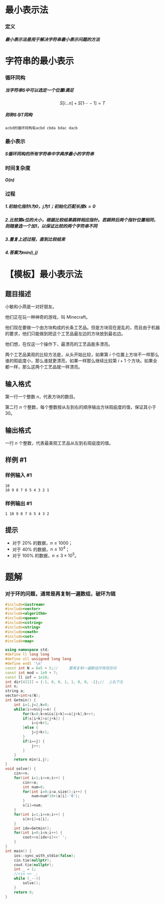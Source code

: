 # 最小表示法

### 定义

##### 最小表示法是用于解决字符串最小表示问题的方法

# 字符串的最小表示

### 循环同构

##### 当字符串$S$中可以选定一个位置$i$满足

$$
S[i\dots n]+S[1\dotsi-1]=T
$$

##### 则称$S$与$T$同构

```
acbd的循环同构有acbd cbda bdac dacb
```

### 最小表示

##### $S$循环同构的所有字符串中字典序最小的字符串

### 时间复杂度

##### $O(n)$

### 过程

##### 1.初始化指针$i$为$0$，$j$为$1$；初始化匹配长度$k=0$

##### 2.比较第$k$位的大小，根据比较结果跳转相应指针。若跳转后两个指针位置相同，则随意选一个加1，以保证比较的两个字符串不同

##### 3.重复上述过程，直到比较结束

##### 4.答案为$min(i,j)$

# 【模板】最小表示法

## 题目描述

小敏和小燕是一对好朋友。

他们正在玩一种神奇的游戏，叫 Minecraft。

他们现在要做一个由方块构成的长条工艺品。但是方块现在是乱的，而且由于机器的要求，他们只能做到把这个工艺品最左边的方块放到最右边。

他们想，在仅这一个操作下，最漂亮的工艺品能多漂亮。

两个工艺品美观的比较方法是，从头开始比较，如果第 $i$ 个位置上方块不一样那么谁的瑕疵度小，那么谁就更漂亮，如果一样那么继续比较第 $i+1$ 个方块。如果全都一样，那么这两个工艺品就一样漂亮。

## 输入格式

第一行一个整数 $n$，代表方块的数目。

第二行 $n$ 个整数，每个整数按从左到右的顺序输出方块瑕疵度的值，保证其小于 $30$。

## 输出格式

一行 $n$ 个整数，代表最美观工艺品从左到右瑕疵度的值。

## 样例 #1

### 样例输入 #1

```
10
10 9 8 7 6 5 4 3 2 1
```

### 样例输出 #1

```
1 10 9 8 7 6 5 4 3 2
```

## 提示

- 对于 $20\%$ 的数据，$n\le 1000$；
- 对于 $40\%$ 的数据，$n\le 10^4$；
- 对于 $100\%$ 的数据，$n\le 3\times 10^5$。

# 题解

### 对于环的问题，通常是再复制一遍数组，破环为链

```c++
#include<iostream>
#include<vector>
#include<algorithm>
#include<queue>
#include<cstring>
#include<string>
#include<cmath>
#include<set>
#include<map>

using namespace std;
#define ll long long
#define ull unsigned long long
#define endl '\n'
const int N = 6e5 + 5;//     要再复制一遍数组开两倍空间
const int mod = 1e9 + 7;
const ll inf = 1e18;
int dir[4][2] = {-1, 0, 0, 1, 1, 0, 0, -1};//  上右下左
int n;
string a;
vector<int>s(N);
int Getmin() {
    int i=1,j=2,k=0;
    while(i<=n&&j<=n) {
        for(k=0;k<n&&s[i+k]==s[j+k];k++);
        if(s[i+k]>s[j+k]) {
            i=i+k+1;
        }else {
            j=j+k+1;
        }
        if(i==j) {
            j++;
        }
    }
    return min(i,j);
}
void solve() {
    cin>>n;
    for(int i=1;i<=n;i++) {
        cin>>a;
        int num=0;
        for(int i=0;i<a.size();i++) {
            num=num*10+(a[i]-'0');
        }
        s[i]=num;
    }
    for(int i=1;i<=n;i++) {
        s[n+i]=s[i];
    }
    int idx=Getmin();
    for(int i=0;i<n;i++) {
        cout<<s[idx+i]<<' ';
    }
}
int main() {
    ios::sync_with_stdio(false);
    cin.tie(nullptr);
    cout.tie(nullptr);
    int _ = 1;
    //cin >> _;
    while (_--){
        solve();
    }
    return 0;
}
```

